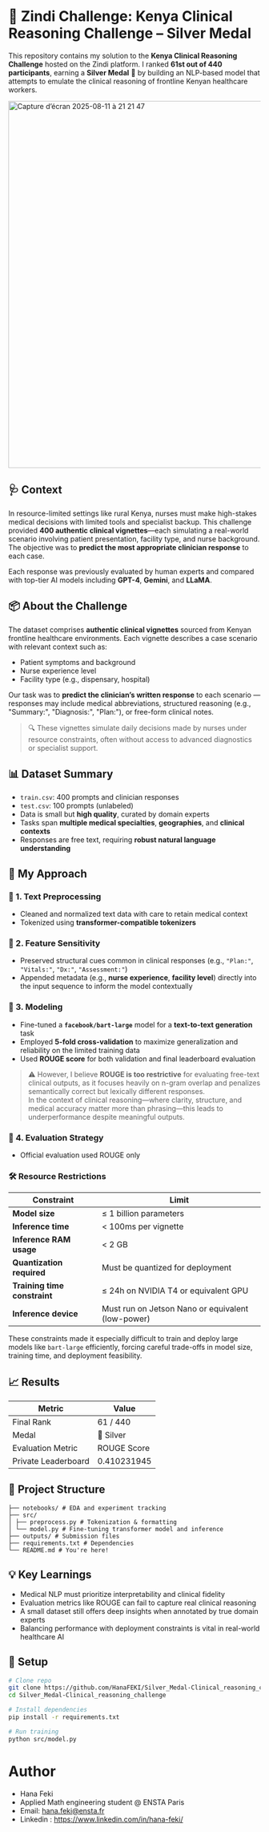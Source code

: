 # 🥈 Zindi Challenge: Kenya Clinical Reasoning Challenge – Silver Medal

This repository contains my solution to the **Kenya Clinical Reasoning Challenge** hosted on the Zindi platform. I ranked **61st out of 440 participants**, earning a **Silver Medal** 🥈 by building an NLP-based model that attempts to emulate the clinical reasoning of frontline Kenyan healthcare workers.

<img width="1099" height="732" alt="Capture d’écran 2025-08-11 à 21 21 47" src="https://github.com/user-attachments/assets/220ced5c-d766-4b38-8f3a-6f6ccb4d7760" />


## 🩺 Context

In resource-limited settings like rural Kenya, nurses must make high-stakes medical decisions with limited tools and specialist backup. This challenge provided **400 authentic clinical vignettes**—each simulating a real-world scenario involving patient presentation, facility type, and nurse background. The objective was to **predict the most appropriate clinician response** to each case.

Each response was previously evaluated by human experts and compared with top-tier AI models including **GPT-4**, **Gemini**, and **LLaMA**.



## 📦 About the Challenge

The dataset comprises **authentic clinical vignettes** sourced from Kenyan frontline healthcare environments. Each vignette describes a case scenario with relevant context such as:

- Patient symptoms and background
- Nurse experience level
- Facility type (e.g., dispensary, hospital)

Our task was to **predict the clinician’s written response** to each scenario — responses may include medical abbreviations, structured reasoning (e.g., "Summary:", "Diagnosis:", "Plan:"), or free-form clinical notes.

> 🔍 These vignettes simulate daily decisions made by nurses under resource constraints, often without access to advanced diagnostics or specialist support.



## 📊 Dataset Summary

- `train.csv`: 400 prompts and clinician responses  
- `test.csv`: 100 prompts (unlabeled)  
- Data is small but **high quality**, curated by domain experts  
- Tasks span **multiple medical specialties**, **geographies**, and **clinical contexts**  
- Responses are free text, requiring **robust natural language understanding**



## 🧠 My Approach

### 🔹 1. Text Preprocessing
- Cleaned and normalized text data with care to retain medical context
- Tokenized using **transformer-compatible tokenizers**

### 🔹 2. Feature Sensitivity
- Preserved structural cues common in clinical responses (e.g., `"Plan:"`, `"Vitals:"`, `"Dx:"`, `"Assessment:"`)
- Appended metadata (e.g., **nurse experience**, **facility level**) directly into the input sequence to inform the model contextually

### 🔹 3. Modeling
- Fine-tuned a **`facebook/bart-large`** model for a **text-to-text generation** task
- Employed **5-fold cross-validation** to maximize generalization and reliability on the limited training data
- Used **ROUGE score** for both validation and final leaderboard evaluation

> ⚠️ However, I believe **ROUGE is too restrictive** for evaluating free-text clinical outputs, as it focuses heavily on n-gram overlap and penalizes semantically correct but lexically different responses.  
> In the context of clinical reasoning—where clarity, structure, and medical accuracy matter more than phrasing—this leads to underperformance despite meaningful outputs.  

### 🔹 4. Evaluation Strategy
- Official evaluation used ROUGE only



### 🛠️ Resource Restrictions

| Constraint                        | Limit                                              |
|----------------------------------|----------------------------------------------------|
| **Model size**                   | ≤ 1 billion parameters                             |
| **Inference time**               | < 100ms per vignette                               |
| **Inference RAM usage**          | < 2 GB                                             |
| **Quantization required**        | Must be quantized for deployment                   |
| **Training time constraint**     | ≤ 24h on NVIDIA T4 or equivalent GPU               |
| **Inference device**             | Must run on Jetson Nano or equivalent (low-power)  |

These constraints made it especially difficult to train and deploy large models like `bart-large` efficiently, forcing careful trade-offs in model size, training time, and deployment feasibility.



## 📈 Results

| Metric              | Value             |
|---------------------|-------------------|
| Final Rank          | 61 / 440          |
| Medal               | 🥈 Silver         |
| Evaluation Metric   | ROUGE Score       |
| Private Leaderboard | 0.410231945       |



## 📁 Project Structure
```
├── notebooks/ # EDA and experiment tracking
├── src/
│ ├── preprocess.py # Tokenization & formatting
│ └── model.py # Fine-tuning transformer model and inference
├── outputs/ # Submission files
├── requirements.txt # Dependencies
└── README.md # You're here!
```



## 💡 Key Learnings

- Medical NLP must prioritize interpretability and clinical fidelity  
- Evaluation metrics like ROUGE can fail to capture real clinical reasoning  
- A small dataset still offers deep insights when annotated by true domain experts  
- Balancing performance with deployment constraints is vital in real-world healthcare AI



## 🚀 Setup

```bash
# Clone repo
git clone https://github.com/HanaFEKI/Silver_Medal-Clinical_reasoning_challenge.git
cd Silver_Medal-Clinical_reasoning_challenge

# Install dependencies
pip install -r requirements.txt

# Run training
python src/model.py
```


# Author
- Hana Feki 
- Applied Math engineering student @ ENSTA Paris
- Email: hana.feki@ensta.fr
- Linkedin : https://www.linkedin.com/in/hana-feki/
